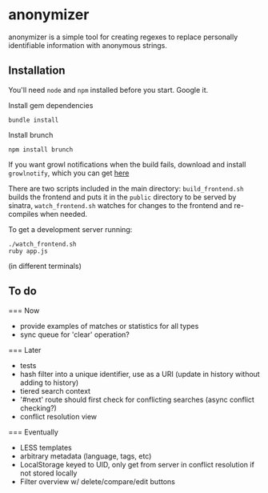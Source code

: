 anonymizer
=========

anonymizer is a simple tool for creating regexes to replace personally identifiable
information with anonymous strings.

Installation
---------

You'll need `node` and `npm` installed before you start.  Google it.

Install gem dependencies

    bundle install

Install brunch

    npm install brunch

If you want growl notifications when the build fails, download and install `growlnotify`,
which you can get [here](http://growl.info/downloads#generaldownloads)

There are two scripts included in the main directory: `build_frontend.sh` builds
the frontend and puts it in the `public` directory to be served by sinatra, 
`watch_frontend.sh` watches for changes to the frontend and re-compiles when needed.

To get a development server running:

    ./watch_frontend.sh
    ruby app.js

(in different terminals)

To do
-----

=== Now
- provide examples of matches or statistics for all types
- sync queue for 'clear' operation?

=== Later
- tests
- hash filter into a unique identifier, use as a URI (update in history without adding to history)
- tiered search context
- '#next' route should first check for conflicting searches (async conflict checking?)
- conflict resolution view


=== Eventually
- LESS templates
- arbitrary metadata (language, tags, etc)
- LocalStorage keyed to UID, only get from server in conflict resolution if not stored locally
- Filter overview w/ delete/compare/edit buttons

